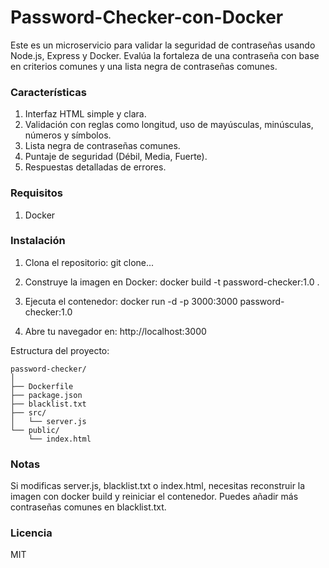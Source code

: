 # Password-Checker-con-Docker
Este es un microservicio para validar la seguridad de contraseñas usando Node.js, Express y Docker. Evalúa la fortaleza de una contraseña con base en criterios comunes y una lista negra de contraseñas comunes.

### Características 
1. Interfaz HTML simple y clara.
2. Validación con reglas como longitud, uso de mayúsculas, minúsculas, números y símbolos.
3. Lista negra de contraseñas comunes.
4. Puntaje de seguridad (Débil, Media, Fuerte).
5. Respuestas detalladas de errores.

### Requisitos
1. Docker

### Instalación
1. Clona el repositorio:
   git clone...

2. Construye la imagen en Docker:
   docker build -t password-checker:1.0 .

3. Ejecuta el contenedor:
   docker run -d -p 3000:3000 password-checker:1.0

4. Abre tu navegador en:
   http://localhost:3000

Estructura del proyecto:
```
password-checker/
│
├── Dockerfile
├── package.json
├── blacklist.txt
├── src/
│   └── server.js
└── public/
    └── index.html
```

### Notas
Si modificas server.js, blacklist.txt o index.html, necesitas reconstruir la imagen con docker build y reiniciar el contenedor.
Puedes añadir más contraseñas comunes en blacklist.txt.

### Licencia
MIT



